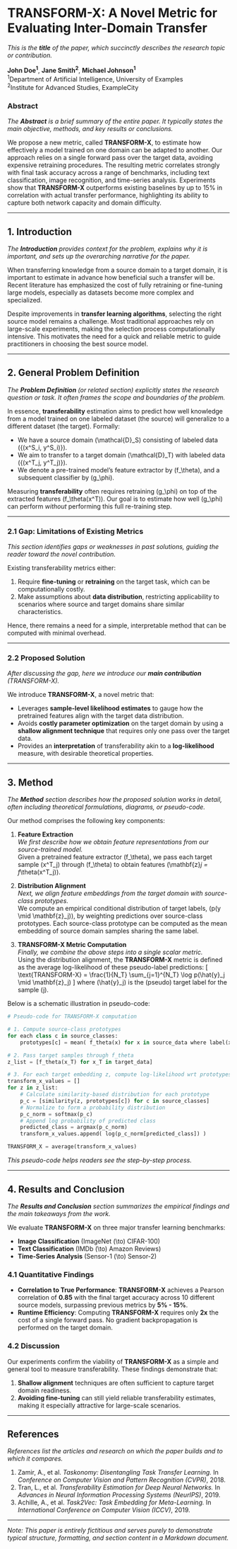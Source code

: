 # **TRANSFORM-X: A Novel Metric for Evaluating Inter-Domain Transfer**
*This is the **title** of the paper, which succinctly describes the research topic or contribution.*

**John Doe<sup>1</sup>**, **Jane Smith<sup>2</sup>**, **Michael Johnson<sup>1</sup>**  
<sup>1</sup>Department of Artificial Intelligence, University of Examples  
<sup>2</sup>Institute for Advanced Studies, ExampleCity  

### **Abstract**
*The **Abstract** is a brief summary of the entire paper. It typically states the main objective, methods, and key results or conclusions.*

We propose a new metric, called **TRANSFORM-X**, to estimate how effectively a model trained on one domain can be adapted to another. Our approach relies on a single forward pass over the target data, avoiding expensive retraining procedures. The resulting metric correlates strongly with final task accuracy across a range of benchmarks, including text classification, image recognition, and time-series analysis. Experiments show that **TRANSFORM-X** outperforms existing baselines by up to 15% in correlation with actual transfer performance, highlighting its ability to capture both network capacity and domain difficulty.

---

## **1. Introduction**
*The **Introduction** provides context for the problem, explains why it is important, and sets up the overarching narrative for the paper.*

When transferring knowledge from a source domain to a target domain, it is important to estimate in advance how beneficial such a transfer will be. Recent literature has emphasized the cost of fully retraining or fine-tuning large models, especially as datasets become more complex and specialized. 

Despite improvements in **transfer learning algorithms**, selecting the right source model remains a challenge. Most traditional approaches rely on large-scale experiments, making the selection process computationally intensive. This motivates the need for a quick and reliable metric to guide practitioners in choosing the best source model.

---

## **2. General Problem Definition**
*The **Problem Definition** (or related section) explicitly states the research question or task. It often frames the scope and boundaries of the problem.*

In essence, **transferability** estimation aims to predict how well knowledge from a model trained on one labeled dataset (the source) will generalize to a different dataset (the target). Formally:

- We have a source domain \(\mathcal{D}_S\) consisting of labeled data \(\{(x^S_i, y^S_i)\}\).  
- We aim to transfer to a target domain \(\mathcal{D}_T\) with labeled data \(\{(x^T_j, y^T_j)\}\).  
- We denote a pre-trained model’s feature extractor by \(f_\theta\), and a subsequent classifier by \(g_\phi\).  

Measuring **transferability** often requires retraining \(g_\phi\) on top of the extracted features \(f_\theta(x^T)\). Our goal is to estimate how well \(g_\phi\) can perform *without* performing this full re-training step.

---

### **2.1 Gap: Limitations of Existing Metrics**
*This section identifies gaps or weaknesses in past solutions, guiding the reader toward the novel contribution.*

Existing transferability metrics either:
1. Require **fine-tuning** or **retraining** on the target task, which can be computationally costly.  
2. Make assumptions about **data distribution**, restricting applicability to scenarios where source and target domains share similar characteristics.

Hence, there remains a need for a simple, interpretable method that can be computed with minimal overhead.

---

### **2.2 Proposed Solution**
*After discussing the gap, here we introduce our **main contribution** (TRANSFORM-X).*

We introduce **TRANSFORM-X**, a novel metric that:
- Leverages **sample-level likelihood estimates** to gauge how the pretrained features align with the target data distribution.
- Avoids **costly parameter optimization** on the target domain by using a **shallow alignment technique** that requires only one pass over the target data.
- Provides an **interpretation** of transferability akin to a **log-likelihood** measure, with desirable theoretical properties.

---

## **3. Method**
*The **Method** section describes how the proposed solution works in detail, often including theoretical formulations, diagrams, or pseudo-code.*

Our method comprises the following key components:

1. **Feature Extraction**  
   *We first describe how we obtain feature representations from our source-trained model.*  
   Given a pretrained feature extractor \(f_\theta\), we pass each target sample \(x^T_j\) through \(f_\theta\) to obtain features \(\mathbf{z}_j = f_\theta(x^T_j)\).

2. **Distribution Alignment**  
   *Next, we align feature embeddings from the target domain with source-class prototypes.*  
   We compute an empirical conditional distribution of target labels, \(p(y \mid \mathbf{z}_j)\), by weighting predictions over source-class prototypes. Each source-class prototype can be computed as the mean embedding of source domain samples sharing the same label.

3. **TRANSFORM-X Metric Computation**  
   *Finally, we combine the above steps into a single scalar metric.*  
   Using the distribution alignment, the **TRANSFORM-X** metric is defined as the average log-likelihood of these pseudo-label predictions:
   \[
   \text{TRANSFORM-X} = \frac{1}{N_T} \sum_{j=1}^{N_T} \log p(\hat{y}_j \mid \mathbf{z}_j)
   \]
   where \(\hat{y}_j\) is the (pseudo) target label for the sample \(j\).

Below is a schematic illustration in pseudo-code:

```python
# Pseudo-code for TRANSFORM-X computation

# 1. Compute source-class prototypes
for each class c in source_classes:
    prototypes[c] = mean( f_theta(x) for x in source_data where label(x) = c )

# 2. Pass target samples through f_theta
z_list = [f_theta(x_T) for x_T in target_data]

# 3. For each target embedding z, compute log-likelihood wrt prototypes
transform_x_values = []
for z in z_list:
    # Calculate similarity-based distribution for each prototype
    p_c = [similarity(z, prototypes[c]) for c in source_classes]
    # Normalize to form a probability distribution
    p_c_norm = softmax(p_c)
    # Append log probability of predicted class
    predicted_class = argmax(p_c_norm)
    transform_x_values.append( log(p_c_norm[predicted_class]) )

TRANSFORM_X = average(transform_x_values)
```
*This pseudo-code helps readers see the step-by-step process.*

---

## **4. Results and Conclusion**
*The **Results and Conclusion** section summarizes the empirical findings and the main takeaways from the work.*

We evaluate **TRANSFORM-X** on three major transfer learning benchmarks:

- **Image Classification** (ImageNet \(\to\) CIFAR-100)  
- **Text Classification** (IMDb \(\to\) Amazon Reviews)  
- **Time-Series Analysis** (Sensor-1 \(\to\) Sensor-2)

### **4.1 Quantitative Findings**
- **Correlation to True Performance**: **TRANSFORM-X** achieves a Pearson correlation of **0.85** with the final target accuracy across 10 different source models, surpassing previous metrics by **5% - 15%**.  
- **Runtime Efficiency**: Computing **TRANSFORM-X** requires only **2x** the cost of a single forward pass. No gradient backpropagation is performed on the target domain.

### **4.2 Discussion**
Our experiments confirm the viability of **TRANSFORM-X** as a simple and general tool to measure transferability. These findings demonstrate that:

1. **Shallow alignment** techniques are often sufficient to capture target domain readiness.  
2. **Avoiding fine-tuning** can still yield reliable transferability estimates, making it especially attractive for large-scale scenarios.

---

## **References**
*References list the articles and research on which the paper builds and to which it compares.*

1. Zamir, A., et al. *Taskonomy: Disentangling Task Transfer Learning.* In *Conference on Computer Vision and Pattern Recognition (CVPR)*, 2018.  
2. Tran, L., et al. *Transferability Estimation for Deep Neural Networks.* In *Advances in Neural Information Processing Systems (NeurIPS)*, 2019.  
3. Achille, A., et al. *Task2Vec: Task Embedding for Meta-Learning.* In *International Conference on Computer Vision (ICCV)*, 2019.

---

*Note: This paper is entirely fictitious and serves purely to demonstrate typical structure, formatting, and section content in a Markdown document.*
